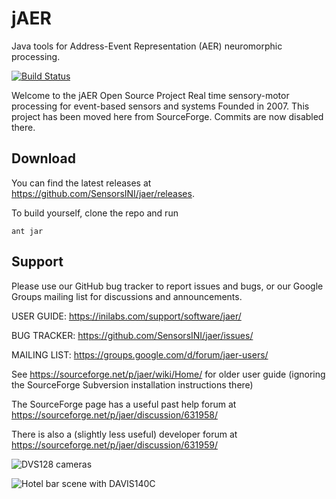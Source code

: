 # jAER
Java tools for Address-Event Representation (AER) neuromorphic processing.

[![Build Status](https://travis-ci.org/SensorsINI/jaer.svg?branch=master)](https://travis-ci.org/SensorsINI/jaer)

Welcome to the jAER Open Source Project
Real time sensory-motor processing for event-based sensors and systems
Founded in 2007.
This project has been moved here from SourceForge. Commits are now disabled there.

## Download

You can find the latest releases at <https://github.com/SensorsINI/jaer/releases>.

To build yourself, clone the repo and run

    ant jar

## Support

Please use our GitHub bug tracker to report issues and bugs, or our Google Groups mailing list for discussions and announcements.

USER GUIDE: https://inilabs.com/support/software/jaer/

BUG TRACKER: https://github.com/SensorsINI/jaer/issues/

MAILING LIST: https://groups.google.com/d/forum/jaer-users/

See https://sourceforge.net/p/jaer/wiki/Home/ for older user guide (ignoring the SourceForge Subversion installation instructions there)

The SourceForge page has a useful past help forum at https://sourceforge.net/p/jaer/discussion/631958/

There is also a (slightly less useful) developer forum at https://sourceforge.net/p/jaer/discussion/631959/

![DVS128 cameras](/images/dvs128cameras.jpg)

![Hotel bar scene with DAVIS140C](/images/HotelBarDavis.png)

